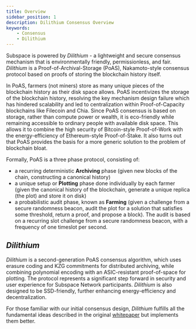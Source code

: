 ```yaml
---
title: Overview
sidebar_position: 1
description: Dilithium Consensus Overview
keywords:
    - Consensus
    - Dilithium
---
```


Subspace is powered by *Dilithium* - a lightweight and secure consensus mechanism that is environmentally friendly, permissionless, and fair. *Dilithium* is a Proof-of-Archival-Storage (PoAS), Nakamoto-style consensus protocol based on proofs of storing the blockchain history itself. 

In PoAS, farmers (not miners) store as many unique pieces of the blockchain history as their disk space allows. PoAS incentivizes the storage of the blockchain history, resolving the key mechanism design failure which has hindered scalability and led to centralization within Proof-of-Capacity blockchains like Filecoin and Chia. Since PoAS consensus is based on storage, rather than compute power or wealth, it is eco-friendly while remaining accessible to ordinary people with available disk space. This allows it to combine the high security of Bitcoin-style Proof-of-Work with the energy-efficiency of Ethereum-style Proof-of-Stake. It also turns out that PoAS provides the basis for a more generic solution to the problem of blockchain bloat. 

<!-- ![ConsensusPhases](../../src/Images/Consensus_Phases.png) -->

Formally, PoAS is a three phase protocol, consisting of:
- a recurring deterministic **Archiving** phase (given new blocks of the chain, constructing a canonical history)
- a unique setup or **Plotting** phase done individually by each farmer (given the canonical history of the blockchain, generate a unique replica (the plot) and store it on disk)
- a probabilistic audit phase, known as **Farming** (given a challenge from a secure randomness beacon, audit the plot for a solution that satisfies some threshold, return a proof, and propose a block). The audit is based on a recurring slot challenge from a secure randomness beacon, with a frequency of one timeslot per second. 

## *Dilithium*

*Dilithium* is a second-generation PoAS consensus algorithm, which uses erasure coding and KZG commitments for distributed archiving, while combining polynomial encoding with an ASIC-resistant proof-of-space for plotting. The protocol represents a significant step forward in security and user experience for Subspace Network participants. *Dilithium* is also designed to be SSD-friendly, further enhancing energy-efficiency and decentralization. 

For those familiar with our initial consensus design, *Dilithium* fulfills all the fundamental ideas described in the original [whitepaper](https://subspace.network/news/subspace-network-whitepaper) but implements them better.